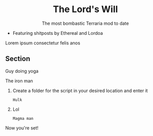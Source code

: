 <div align="center">

# The Lord's Will
The most bombastic Terraria mod to date

</div>

- Featuring shitposts by Ethereal and Lordoa

Lorem ipsum consectetur felis anos

## Section
Guy doing yoga

The iron man
1. Create a folder for the script in your desired location and enter it
    ```terminal
    Hulk
    ```
2. Lol
    ```terminal
    Magma man
    ```

Now you're set!